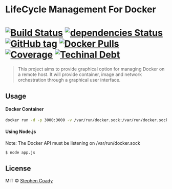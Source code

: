 # LifeCycle Management For Docker 

# [![Build Status][travis-image]][travis-url] [![dependencies Status][daviddm-image]][daviddm-url] [![GitHub tag](https://img.shields.io/github/tag/StephenCoady/lifecycle-management-for-docker.svg)]() [![Docker Pulls](https://img.shields.io/docker/pulls/scoady2/lifecycle-management-for-docker.svg)]() [![Coverage](https://sonarqube.com/api/badges/measure?key=lifecycle-management-for-docker&metric=coverage)]() [![Techinal Debt](https://sonarqube.com/api/badges/measure?key=lifecycle-management-for-docker&metric=sqale_debt_ratio)]()
> This project aims to provide graphical option for managing Docker on a remote host. It will provide container, image and network orchestration through a graphical user interface.

## Usage

#### Docker Container
```sh
docker run -d -p 3000:3000 -v /var/run/docker.sock:/var/run/docker.sock scoady2/lifecycle-management-for-docker
```
#### Using Node.js
Note: The Docker API must be listening on /var/run/docker.sock
```sh
$ node app.js
```
## License

MIT © [Stephen Coady]()


[travis-image]: https://img.shields.io/travis/StephenCoady/lifecycle-management-for-docker.svg?branch=master
[travis-url]: https://travis-ci.org/StephenCoady/lifecycle-management-for-docker
[daviddm-image]: https://img.shields.io/david/StephenCoady/lifecycle-management-for-docker.svg?
[daviddm-url]: https://david-dm.org/StephenCoady/lifecycle-management-for-docker
